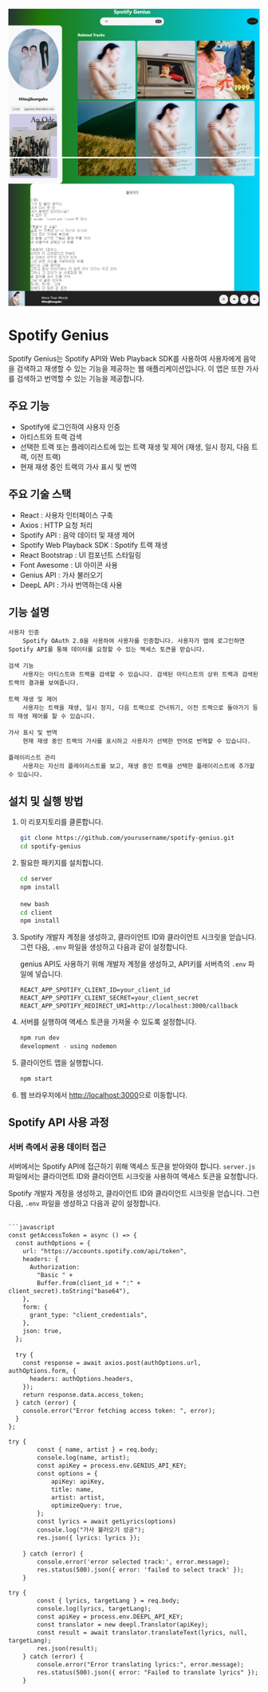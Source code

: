 ![shoot1](assets/image.png)
![shoot 2](assets/image-1.png)

# Spotify Genius

Spotify Genius는 Spotify API와 Web Playback SDK를 사용하여 사용자에게 음악을 검색하고 재생할 수 있는 기능을 제공하는 웹 애플리케이션입니다. 이 앱은 또한 가사를 검색하고 번역할 수 있는 기능을 제공합니다.

## 주요 기능

- Spotify에 로그인하여 사용자 인증
- 아티스트와 트랙 검색
- 선택한 트랙 또는 플레이리스트에 있는 트랙 재생 및 제어 (재생, 일시 정지, 다음 트랙, 이전 트랙)
- 현재 재생 중인 트랙의 가사 표시 및 번역

## 주요 기술 스택

- React : 사용자 인터페이스 구축
- Axios : HTTP 요청 처리
- Spotify API : 음악 데이터 및 재생 제어
- Spotify Web Playback SDK : Spotify 트랙 재생
- React Bootstrap : UI 컴포넌트 스타일링
- Font Awesome : UI 아이콘 사용
- Genius API : 가사 불러오기
- DeepL API : 가사 번역하는데 사용

## 기능 설명

    사용자 인증
        Spotify OAuth 2.0을 사용하여 사용자를 인증합니다. 사용자가 앱에 로그인하면 Spotify API를 통해 데이터를 요청할 수 있는 액세스 토큰을 받습니다.

    검색 기능
        사용자는 아티스트와 트랙을 검색할 수 있습니다. 검색된 아티스트의 상위 트랙과 검색된 트랙의 결과를 보여줍니다.

    트랙 재생 및 제어
        사용자는 트랙을 재생, 일시 정지, 다음 트랙으로 건너뛰기, 이전 트랙으로 돌아가기 등의 재생 제어를 할 수 있습니다.

    가사 표시 및 번역
        현재 재생 중인 트랙의 가사를 표시하고 사용자가 선택한 언어로 번역할 수 있습니다.

    플레이리스트 관리
        사용자는 자신의 플레이리스트를 보고, 재생 중인 트랙을 선택한 플레이리스트에 추가할 수 있습니다.

## 설치 및 실행 방법

1. 이 리포지토리를 클론합니다.

   ```bash
   git clone https://github.com/yourusername/spotify-genius.git
   cd spotify-genius
   ```

2. 필요한 패키지를 설치합니다.

   ```bash
   cd server
   npm install

   new bash
   cd client
   npm install

   ```

3. Spotify 개발자 계정을 생성하고, 클라이언트 ID와 클라이언트 시크릿을 얻습니다. 그런 다음, `.env` 파일을 생성하고 다음과 같이 설정합니다.

   genius API도 사용하기 위해 개발자 계정을 생성하고, API키를 서버측의 `.env` 파일에 넣습니다.

   ```env
   REACT_APP_SPOTIFY_CLIENT_ID=your_client_id
   REACT_APP_SPOTIFY_CLIENT_SECRET=your_client_secret
   REACT_APP_SPOTIFY_REDIRECT_URI=http://localhost:3000/callback
   ```

4. 서버를 실행하여 액세스 토큰을 가져올 수 있도록 설정합니다.

   ```bash
   npm run dev
   development - using nodemon
   ```

5. 클라이언트 앱을 실행합니다.

   ```bash
   npm start
   ```

6. 웹 브라우저에서 [http://localhost:3000](http://localhost:3000)으로 이동합니다.

## Spotify API 사용 과정

### 서버 측에서 공용 데이터 접근

서버에서는 Spotify API에 접근하기 위해 액세스 토큰을 받아와야 합니다. `server.js` 파일에서는 클라이언트 ID와 클라이언트 시크릿을 사용하여 액세스 토큰을 요청합니다.

Spotify 개발자 계정을 생성하고, 클라이언트 ID와 클라이언트 시크릿을 얻습니다. 그런 다음, `.env` 파일을 생성하고 다음과 같이 설정합니다.

````env

```javascript
const getAccessToken = async () => {
  const authOptions = {
    url: "https://accounts.spotify.com/api/token",
    headers: {
      Authorization:
        "Basic " +
        Buffer.from(client_id + ":" + client_secret).toString("base64"),
    },
    form: {
      grant_type: "client_credentials",
    },
    json: true,
  };

  try {
    const response = await axios.post(authOptions.url, authOptions.form, {
      headers: authOptions.headers,
    });
    return response.data.access_token;
  } catch (error) {
    console.error("Error fetching access token: ", error);
  }
};
````

```Genius API
try {
        const { name, artist } = req.body;
        console.log(name, artist);
        const apiKey = process.env.GENIUS_API_KEY;
        const options = {
            apiKey: apiKey,
            title: name,
            artist: artist,
            optimizeQuery: true,
        };
        const lyrics = await getLyrics(options)
        console.log("가사 불러오기 성공");
        res.json({ lyrics: lyrics });

    } catch (error) {
        console.error('error selected track:', error.message);
        res.status(500).json({ error: 'failed to select track' });
    }
```

```DeepL api
try {
        const { lyrics, targetLang } = req.body;
        console.log(lyrics, targetLang);
        const apiKey = process.env.DEEPL_API_KEY;
        const translator = new deepl.Translator(apiKey);
        const result = await translator.translateText(lyrics, null, targetLang);
        res.json(result);
    } catch (error) {
        console.error("Error translating lyrics:", error.message);
        res.status(500).json({ error: "Failed to translate lyrics" });
    }
```
